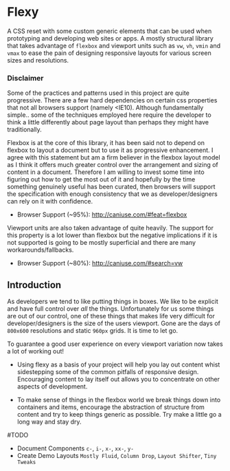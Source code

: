 # Flexy

A CSS reset with some custom generic elements that can be used when prototyping and developing web sites or apps. A mostly structural library that takes advantage of `flexbox` and viewport units such as `vw`, `vh`, `vmin` and `vmax` to ease the pain of designing responsive layouts for various screen sizes and resolutions.

### Disclaimer

Some of the practices and patterns used in this project are quite progressive. There are a few hard dependencies on certain css properties that not all browsers support (namely <IE10). Although fundamentally simple.. some of the techniques employed here require the developer to think a little differently about page layout than perhaps they might have traditionally. 

Flexbox is at the core of this library, it has been said not to depend on flexbox to layout a document but to use it as progressive enhancement. I agree with this statement but am a firm believer in the flexbox layout model as I think it offers much greater control over the arrangement and sizing of content in a document. Therefore I am willing to invest some time into figuring out how to get the most out of it and hopefully by the time something genuinely useful has been curated, then browsers will support the specification with enough consistency that we as developer/designers can rely on it with confidence.

- Browser Support (~95%): http://caniuse.com/#feat=flexbox

Viewport units are also taken advantage of quite heavily. The support for this property is a lot lower than flexbox but the negative implications if it is not supported is going to be mostly superficial and there are many workarounds/fallbacks.

- Browser Support (~80%): http://caniuse.com/#search=vw

## Introduction

As developers we tend to like putting things in boxes. We like to be explicit and have full control over _all_ the things. Unfortunately for us some things are out of our control, one of these things that makes life very difficult for developer/designers is the size of the users viewport. Gone are the days of `800x600` resolutions and static `960px` grids. It is time to let go.

To guarantee a good user experience on every viewport variation now takes a lot of working out!

- Using flexy as a basis of your project will help you lay out content whist sidestepping some of the common pitfalls of responsive design. Encouraging content to lay itself out allows you to concentrate on other aspects of development.

- To make sense of things in the flexbox world we break things down into containers and items, encourage the abstraction of structure from content and try to keep things generic as possible. Try make a little go a long way and stay dry.


#TODO

- Document Components `c-`, `i-`, `x-`, `xx-`, `y-`
- Create Demo Layouts `Mostly Fluid`, `Column Drop`, `Layout Shifter`, `Tiny Tweaks`



